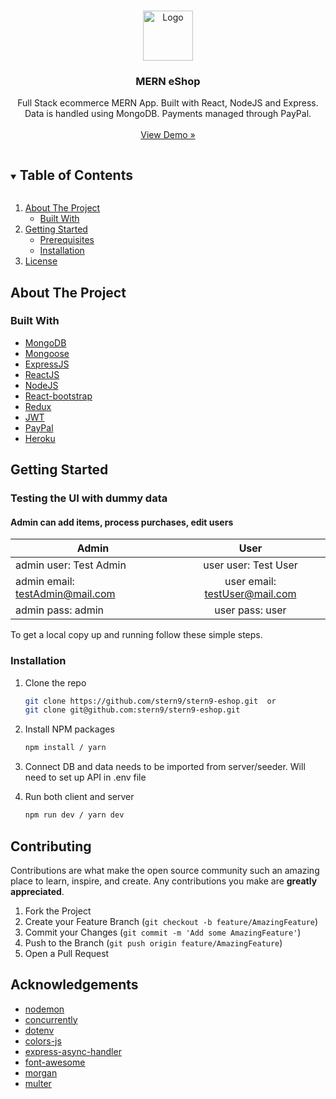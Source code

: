 <!-- PROJECT LOGO -->
<br />
<p align="center">
  <a href="https://stern9-anime-app.netlify.app/">
    <img src="https://emojipedia-us.s3.dualstack.us-west-1.amazonaws.com/thumbs/240/apple/271/shopping-bags_1f6cd-fe0f.png" alt="Logo" width="80" height="80">
  </a>

  <h3 align="center">MERN eShop</h3>

  <p align="center">
    Full Stack ecommerce MERN App. Built with React, NodeJS and Express. Data is handled using MongoDB. Payments managed through PayPal.
    <br />
    <br />
    <a href="https://stern-eshop.herokuapp.com/" target="_blank">View Demo »</a>
  </p>
</p>

<details open="open">
  <summary><h2 style="display: inline-block">Table of Contents</h2></summary>
  <ol>
    <li>
      <a href="#about-the-project">About The Project</a>
      <ul>
        <li><a href="#built-with">Built With</a></li>
      </ul>
    </li>
    <li>
      <a href="#getting-started">Getting Started</a>
      <ul>
        <li><a href="#prerequisites">Prerequisites</a></li>
        <li><a href="#installation">Installation</a></li>
      </ul>
    </li>
    <li><a href="#license">License</a></li>
  </ol>
</details>

## About The Project

### Built With

- [MongoDB](https://www.mongodb.com/3)
- [Mongoose](https://mongoosejs.com/docs/guide.html)
- [ExpressJS](https://expressjs.com/)
- [ReactJS](https://reactjs.org/docs/)
- [NodeJS](https://nodejs.org/en/)
- [React-bootstrap](https://react-bootstrap.github.io/getting-started/introduction)
- [Redux](https://redux.js.org/)
- [JWT](https://jwt.io/)
- [PayPal](https://developer.paypal.com/docs/checkout/)
- [Heroku](https://www.heroku.com/)

## Getting Started

### Testing the UI with dummy data

#### Admin can add items, process purchases, edit users

| Admin                           |             User              |
| ------------------------------- | :---------------------------: |
| admin user: Test Admin          |     user user: Test User      |
| admin email: testAdmin@mail.com | user email: testUser@mail.com |
| admin pass: admin               |        user pass: user        |

To get a local copy up and running follow these simple steps.

### Installation

1. Clone the repo
   ```sh
   git clone https://github.com/stern9/stern9-eshop.git  or
   git clone git@github.com:stern9/stern9-eshop.git
   ```
2. Install NPM packages
   ```sh
   npm install / yarn
   ```
3. Connect DB and data needs to be imported from server/seeder. Will need to set up API in .env file

4. Run both client and server
   ```sh
   npm run dev / yarn dev
   ```

## Contributing

Contributions are what make the open source community such an amazing place to learn, inspire, and create. Any contributions you make are **greatly appreciated**.

1. Fork the Project
2. Create your Feature Branch (`git checkout -b feature/AmazingFeature`)
3. Commit your Changes (`git commit -m 'Add some AmazingFeature'`)
4. Push to the Branch (`git push origin feature/AmazingFeature`)
5. Open a Pull Request

## Acknowledgements

- [nodemon](https://github.com/remy/nodemon)
- [concurrently](https://github.com/kimmobrunfeldt/concurrently#readme)
- [dotenv](https://www.npmjs.com/package/dotenv)
- [colors-js](https://www.npmjs.com/package/colors.js)
- [express-async-handler](https://www.npmjs.com/package/express-async-handler)
- [font-awesome](https://cdnjs.com/libraries/font-awesome)
- [morgan](https://github.com/expressjs/morgan#readme)
- [multer](https://github.com/expressjs/multer#readme)
